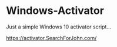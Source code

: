 # Windows-Activator

Just a simple Windows 10 activator script...

https://activator.SearchForJohn.com/
